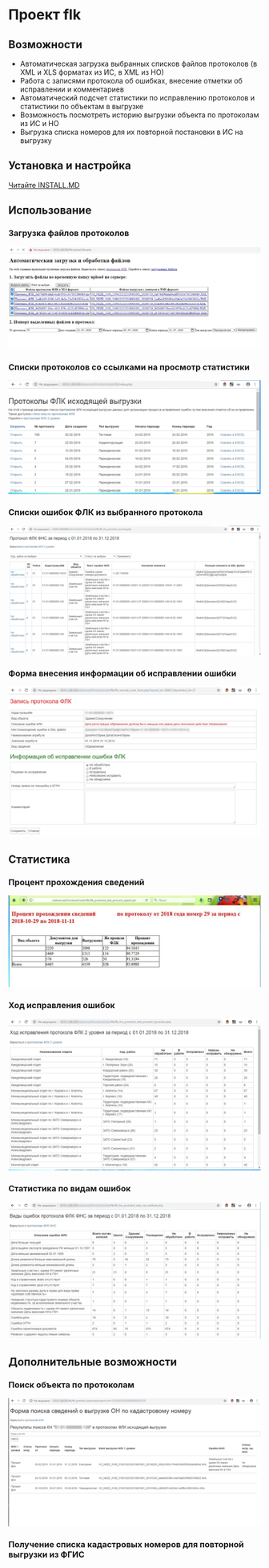 # Проект flk
## Возможности
- Автоматическая загрузка выбранных списков файлов протоколов (в XML и XLS форматах из ИС, в XML из НО)
- Работа с записями протокола об ошибках, внесение отметки об исправлении и комментариев
- Автоматический подсчет статистики по исправлению протоколов и статистики по объектам в выгрузке
- Возможность посмотреть историю выгрузки объекта по протоколам из ИС и НО
- Выгрузка списка номеров для их повторной постановки в ИС на выгрузку

## Установка и настройка

 [Читайте INSTALL.MD](/INSTALL.md)

## Использование

### Загрузка файлов протоколов
![](/pict/upload.jpg)
### Cписки протоколов со ссылками на просмотр статистики
![](/pict/index.jpg)
### Списки ошибок ФЛК из выбранного протокола
![](/pict/list_records_fns.jpg)
### Форма внесения информации об исправлении ошибки
![](/pict/record_work.jpg)

## Статистика

### Процент прохождения сведений
![](/pict/procent.jpg)
### Ход исправления ошибок
![](/pict/hod_fns.jpg)
### Статистика по видам ошибок
![](/pict/vid_osh_fns.jpg)

## Дополнительные возможности

### Поиск объекта по протоколам
![](/pict/search.jpg)
### Получение списка кадастровых номеров для повторной выгрузки из ФГИС
